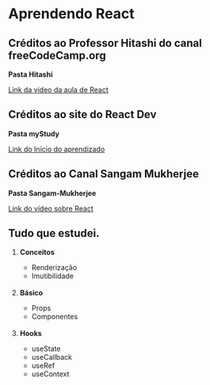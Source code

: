 # Aprendendo React

<h2>Créditos ao Professor Hitashi do canal freeCodeCamp.org </h2>
   <strong> <p>Pasta Hitashi </p> </strong>
   <a href= "https://www.youtube.com/watch?v=Bvwq_S0n2pk&t=8544s&ab_channel=freeCodeCamp.org"> Link da video da aula de React </a>

<h2>Créditos ao site do React Dev </h2>
   <strong> <p>Pasta myStudy </p> </strong>
   <a href= "https://pt-br.react.dev/learn"> Link do Início do aprendizado</a>

<h2> Créditos ao Canal Sangam Mukherjee </h2>
<strong> <p> Pasta Sangam-Mukherjee </p></strong>
<a href= "https://www.youtube.com/watch?v=dz458ZkBMak&list=PLLX7icjg1mSRCPo9dwp0Vi_BxO-D2F6KJ&ab_channel=SangamMukherjee">Link do vídeo sobre React</a>

<h2>Tudo que estudei.</h2>

<ol type ="1"> 
   <li> <strong> Conceitos </strong></li>
      <ul>
         <li>Renderização</li>
         <li>Imutibilidade</li>
      </ul>
   <br>
   <li> <strong>Básico</strong></li>
   <ul> 
      <li>Props </li>
      <li>Componentes </li>
   </ul>
   <br>
   <li> <strong>Hooks</strong></li>
      <ul>
         <li>useState</li>
         <li>useCallback</li>
         <li>useRef</li>
         <li>useContext</li>
      </ul>
   </ul>
</ol>

